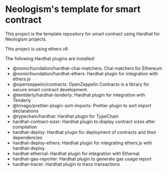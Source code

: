 # Neologism's template for smart contract

This project is the template repository for smart contract using Hardhat for Neologism projects.

This project is using ethers v6

The following Hardhat plugins are installed:

- @nomicfoundation/hardhat-chai-matchers: Chai matchers for Ethereum
- @nomicfoundation/hardhat-ethers: Hardhat plugin for integration with ethers.js
- @openzeppelin/contracts: OpenZeppelin Contracts is a library for secure smart contract development.
- @tentderly/hardhat-tenderly: Hardhat plugin for integration with Tenderly
- @trivago/prettier-plugin-sort-imports: Prettier plugin to sort import declarations
- @typechain/hardhat: Hardhat plugin for TypeChain
- hardhat-contract-sizer:  Hardhat plugin to display contract sizes after compilation
- hardhat-deploy: Hardhat plugin for deployment of contracts and their dependencies
- hardhat-deploy-ethers: Hardhat plugin for integrating ethers.js with hardhat-deploy
- hardhat-ethernal: Hardhat plugin for integration with Ethernal
- hardhat-gas-reporter: Hardhat plugin to generate gas usage report
- hardhat-tracer: Hardhat plugin to trace transactions
